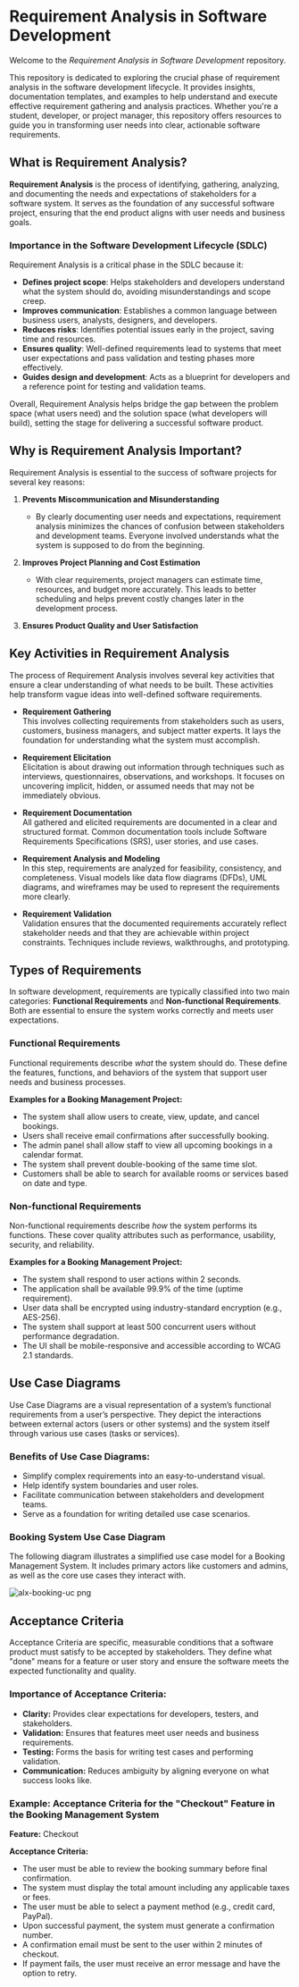 # Requirement Analysis in Software Development

Welcome to the *Requirement Analysis in Software Development* repository.

This repository is dedicated to exploring the crucial phase of requirement analysis in the software development lifecycle. It provides insights, documentation templates, and examples to help understand and execute effective requirement gathering and analysis practices. Whether you're a student, developer, or project manager, this repository offers resources to guide you in transforming user needs into clear, actionable software requirements.

## What is Requirement Analysis?

**Requirement Analysis** is the process of identifying, gathering, analyzing, and documenting the needs and expectations of stakeholders for a software system. It serves as the foundation of any successful software project, ensuring that the end product aligns with user needs and business goals.

### Importance in the Software Development Lifecycle (SDLC)

Requirement Analysis is a critical phase in the SDLC because it:

- **Defines project scope**: Helps stakeholders and developers understand what the system should do, avoiding misunderstandings and scope creep.
- **Improves communication**: Establishes a common language between business users, analysts, designers, and developers.
- **Reduces risks**: Identifies potential issues early in the project, saving time and resources.
- **Ensures quality**: Well-defined requirements lead to systems that meet user expectations and pass validation and testing phases more effectively.
- **Guides design and development**: Acts as a blueprint for developers and a reference point for testing and validation teams.

Overall, Requirement Analysis helps bridge the gap between the problem space (what users need) and the solution space (what developers will build), setting the stage for delivering a successful software product.

## Why is Requirement Analysis Important?

Requirement Analysis is essential to the success of software projects for several key reasons:

1. **Prevents Miscommunication and Misunderstanding**
   - By clearly documenting user needs and expectations, requirement analysis minimizes the chances of confusion between stakeholders and development teams. Everyone involved understands what the system is supposed to do from the beginning.

2. **Improves Project Planning and Cost Estimation**
   - With clear requirements, project managers can estimate time, resources, and budget more accurately. This leads to better scheduling and helps prevent costly changes later in the development process.

3. **Ensures Product Quality and User Satisfaction**

## Key Activities in Requirement Analysis

The process of Requirement Analysis involves several key activities that ensure a clear understanding of what needs to be built. These activities help transform vague ideas into well-defined software requirements.

- **Requirement Gathering**  
  This involves collecting requirements from stakeholders such as users, customers, business managers, and subject matter experts. It lays the foundation for understanding what the system must accomplish.

- **Requirement Elicitation**  
  Elicitation is about drawing out information through techniques such as interviews, questionnaires, observations, and workshops. It focuses on uncovering implicit, hidden, or assumed needs that may not be immediately obvious.

- **Requirement Documentation**  
  All gathered and elicited requirements are documented in a clear and structured format. Common documentation tools include Software Requirements Specifications (SRS), user stories, and use cases.

- **Requirement Analysis and Modeling**  
  In this step, requirements are analyzed for feasibility, consistency, and completeness. Visual models like data flow diagrams (DFDs), UML diagrams, and wireframes may be used to represent the requirements more clearly.

- **Requirement Validation**  
  Validation ensures that the documented requirements accurately reflect stakeholder needs and that they are achievable within project constraints. Techniques include reviews, walkthroughs, and prototyping.

## Types of Requirements

In software development, requirements are typically classified into two main categories: **Functional Requirements** and **Non-functional Requirements**. Both are essential to ensure the system works correctly and meets user expectations.

### Functional Requirements

Functional requirements describe *what* the system should do. These define the features, functions, and behaviors of the system that support user needs and business processes.

**Examples for a Booking Management Project:**
- The system shall allow users to create, view, update, and cancel bookings.
- Users shall receive email confirmations after successfully booking.
- The admin panel shall allow staff to view all upcoming bookings in a calendar format.
- The system shall prevent double-booking of the same time slot.
- Customers shall be able to search for available rooms or services based on date and type.

### Non-functional Requirements

Non-functional requirements describe *how* the system performs its functions. These cover quality attributes such as performance, usability, security, and reliability.

**Examples for a Booking Management Project:**
- The system shall respond to user actions within 2 seconds.
- The application shall be available 99.9% of the time (uptime requirement).
- User data shall be encrypted using industry-standard encryption (e.g., AES-256).
- The system shall support at least 500 concurrent users without performance degradation.
- The UI shall be mobile-responsive and accessible according to WCAG 2.1 standards.

## Use Case Diagrams

Use Case Diagrams are a visual representation of a system’s functional requirements from a user’s perspective. They depict the interactions between external actors (users or other systems) and the system itself through various use cases (tasks or services).

### Benefits of Use Case Diagrams:
- Simplify complex requirements into an easy-to-understand visual.
- Help identify system boundaries and user roles.
- Facilitate communication between stakeholders and development teams.
- Serve as a foundation for writing detailed use case scenarios.

### Booking System Use Case Diagram

The following diagram illustrates a simplified use case model for a Booking Management System. It includes primary actors like customers and admins, as well as the core use cases they interact with.


![alx-booking-uc png](https://github.com/user-attachments/assets/d3c95ef6-92e7-4634-ab9f-624274cf8d88)






## Acceptance Criteria

Acceptance Criteria are specific, measurable conditions that a software product must satisfy to be accepted by stakeholders. They define what "done" means for a feature or user story and ensure the software meets the expected functionality and quality.

### Importance of Acceptance Criteria:
- **Clarity:** Provides clear expectations for developers, testers, and stakeholders.
- **Validation:** Ensures that features meet user needs and business requirements.
- **Testing:** Forms the basis for writing test cases and performing validation.
- **Communication:** Reduces ambiguity by aligning everyone on what success looks like.

### Example: Acceptance Criteria for the "Checkout" Feature in the Booking Management System

**Feature:** Checkout

**Acceptance Criteria:**
- The user must be able to review the booking summary before final confirmation.
- The system must display the total amount including any applicable taxes or fees.
- The user must be able to select a payment method (e.g., credit card, PayPal).
- Upon successful payment, the system must generate a confirmation number.
- A confirmation email must be sent to the user within 2 minutes of checkout.
- If payment fails, the user must receive an error message and have the option to retry.



